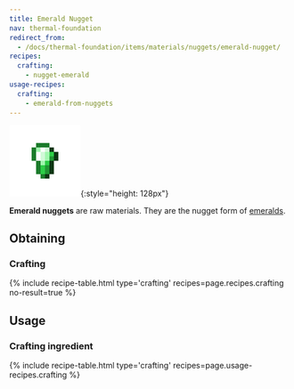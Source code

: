```yaml
---
title: Emerald Nugget
nav: thermal-foundation
redirect_from:
  - /docs/thermal-foundation/items/materials/nuggets/emerald-nugget/
recipes:
  crafting:
    - nugget-emerald
usage-recipes:
  crafting:
    - emerald-from-nuggets
---
```


![Emerald nugget](/assets/images/thermal-foundation/nugget-emerald.png){:style="height: 128px"}


**Emerald nuggets** are raw materials. They are the nugget form of
[emeralds](https://minecraft.gamepedia.com/Emerald).


Obtaining
---------

### Crafting
{% include recipe-table.html type='crafting' recipes=page.recipes.crafting no-result=true %}


Usage
-----

### Crafting ingredient
{% include recipe-table.html type='crafting' recipes=page.usage-recipes.crafting %}
